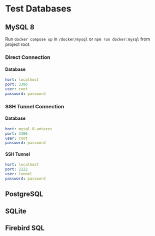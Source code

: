 # Test Databases

## MySQL 8

Run `docker compose up` in `/docker/mysql` or `npm run docker:mysql` from project root.

### Direct Connection

#### Database

```yaml
hort: localhost
port: 3306
user: root
password: password
```

### SSH Tunnel Connection

#### Database

```yaml
hort: mysql-8-antares
port: 3306
user: root
password: password
```

#### SSH Tunnel

```yaml
hort: localhost
port: 2222
user: tunnel
password: password
```

## PostgreSQL

## SQLite

## Firebird SQL

